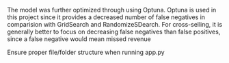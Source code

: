 The model was further optimized through using Optuna. 
Optuna is used in this project since it provides a decreased number of false negatives in comparision with GridSearch and RandomizeSDearch.
For cross-selling, it is generally better to focus on decreasing false negatives than false positives, since a false negative would mean missed revenue

Ensure proper file/folder structure when running app.py
